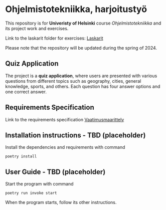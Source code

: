 # Ohjelmistotekniikka, harjoitustyö

This repository is for **Univeristy of Helsinki** course *Ohjelmistotekniikka* and its project work and exercises.

Link to the laskarit folder for exercises: [Laskarit](https://github.com/mikaelri/ot-harjoitustyo/tree/main/laskarit)

Please note that the repository will be updated during the spring of 2024.

## Quiz Application

The project is a **quiz application**, where users are presented with various questions from different topics such as geography, cities, general knowledge, sports, and others. Each question has four answer options and one correct answer.

## Requirements Specification

Link to the requirements specification [Vaatimusmaarittely](https://github.com/mikaelri/ot-harjoitustyo/tree/main/documentation)

## Installation instructions - TBD (placeholder)
Install the dependencies and requirements with command
```
poetry install
```

## User Guide - TBD (placeholder)
Start the program with command
```
poetry run invoke start
```
When the program starts, follow its other instructions.
